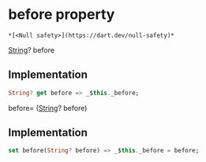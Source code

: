 


# before property




    *[<Null safety>](https://dart.dev/null-safety)*




[String](https://api.flutter.dev/flutter/dart-core/String-class.html)? before
  







## Implementation

```dart
String? get before => _$this._before;
```




before=
([String](https://api.flutter.dev/flutter/dart-core/String-class.html)? before)  







## Implementation

```dart
set before(String? before) => _$this._before = before;
```







